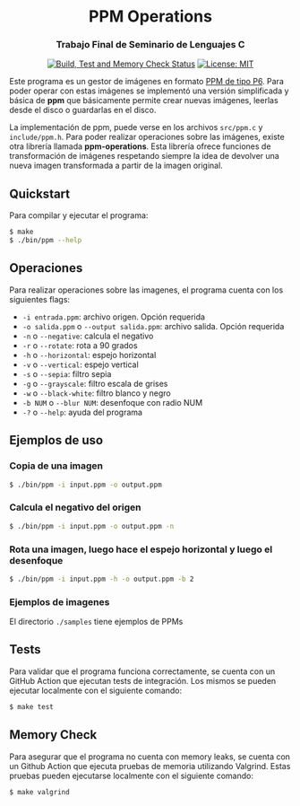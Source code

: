 <div align="center">

<h1>PPM Operations</h1>
<h3>Trabajo Final de Seminario de Lenguajes C</h3>
</div>

<div align="center">

[![Build, Test and Memory Check Status][workflowbadge]][workflowurl]
[![License: MIT][licensebadge]][licenseurl]

</div>

Este programa es un gestor de imágenes en formato [PPM de tipo P6](http://netpbm.sourceforge.net/doc/ppm.html).
Para poder operar con estas imágenes se implementó una versión simplificada y
básica de **ppm** que básicamente permite crear nuevas imágenes, leerlas desde
el disco o guardarlas en el disco.

La implementación de ppm, puede verse en los archivos `src/ppm.c` y `include/ppm.h`. Para
poder realizar operaciones sobre las imágenes, existe otra librería llamada
**ppm-operations**. Esta librería ofrece funciones de transformación de imágenes
respetando siempre la idea de devolver una nueva imagen transformada a partir de
la imagen original.

## Quickstart

Para compilar y ejecutar el programa:

```sh
$ make
$ ./bin/ppm --help
```

## Operaciones

Para realizar operaciones sobre las imagenes, el programa cuenta con los siguientes flags:

- `-i entrada.ppm`: archivo origen. Opción requerida
- `-o salida.ppm` o `--output salida.ppm`: archivo salida. Opción requerida
- `-n` o `--negative`: calcula el negativo
- `-r` o `--rotate`: rota a 90 grados
- `-h` o `--horizontal`: espejo horizontal
- `-v` o `--vertical`: espejo vertical
- `-s` o `--sepia`: filtro sepia
- `-g` o `--grayscale`: filtro escala de grises
- `-w` o `--black-white`: filtro blanco y negro
- `-b NUM` o `--blur NUM`: desenfoque con radio NUM
- `-?` o `--help`: ayuda del programa

## Ejemplos de uso

### Copia de una imagen

```sh
$ ./bin/ppm -i input.ppm -o output.ppm
```

### Calcula el negativo del origen

```sh
$ ./bin/ppm -i input.ppm -o output.ppm -n
```

### Rota una imagen, luego hace el espejo horizontal y luego el desenfoque

```sh
$ ./bin/ppm -i input.ppm -h -o output.ppm -b 2
```

### Ejemplos de imagenes

El directorio `./samples` tiene ejemplos de PPMs

## Tests

Para validar que el programa funciona correctamente, se cuenta con un GitHub Action que ejecutan tests de integración. Los mismos se pueden ejecutar localmente con el siguiente comando:

```sh
$ make test
```

## Memory Check

Para asegurar que el programa no cuenta con memory leaks, se cuenta con un Github Action que ejecuta pruebas de memoria utilizando Valgrind. Estas pruebas pueden ejecutarse localmente con el siguiente comando:

```sh
$ make valgrind
```

[workflowbadge]: https://github.com/Maqui-LP/ppm-operations/actions/workflows/ci.yml/badge.svg
[licensebadge]: https://img.shields.io/badge/License-MIT-blue.svg
[workflowurl]: https://github.com/Maqui-LP/ppm-operations/commits/main
[licenseurl]: https://github.com/Maqui-LP/ppm-operations/blob/main/LICENSE
